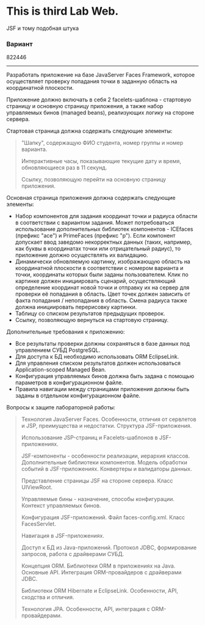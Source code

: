 # This is third Lab Web. 
JSF и тому подобная штука
### Вариант 
822446

---

Разработать приложение на базе JavaServer Faces Framework, которое осуществляет проверку попадания точки в заданную область на координатной плоскости.

Приложение должно включать в себя 2 facelets-шаблона - стартовую страницу и основную страницу приложения, а также набор управляемых бинов (managed beans), реализующих логику на стороне сервера.

Стартовая страница должна содержать следующие элементы:

> "Шапку", содержащую ФИО студента, номер группы и номер варианта.
>
> Интерактивные часы, показывающие текущие дату и время, обновляющиеся раз в 11 секунд.
>
> Ссылку, позволяющую перейти на основную страницу приложения.

Основная страница приложения должна содержать следующие элементы:

- Набор компонентов для задания координат точки и радиуса области в соответствии с вариантом задания. Может потребоваться использование дополнительных библиотек компонентов - ICEfaces (префикс "ace") и PrimeFaces (префикс "p"). Если компонент допускает ввод заведомо некорректных данных (таких, например, как буквы в координатах точки или отрицательный радиус), то приложение должно осуществлять их валидацию.
- Динамически обновляемую картинку, изображающую область на координатной плоскости в соответствии с номером варианта и точки, координаты которых были заданы пользователем. Клик по картинке должен инициировать сценарий, осуществляющий определение координат новой точки и отправку их на сервер для проверки её попадания в область. Цвет точек должен зависить от факта попадания / непопадания в область. Смена радиуса также должна инициировать перерисовку картинки.
- Таблицу со списком результатов предыдущих проверок.
- Ссылку, позволяющую вернуться на стартовую страницу.

Дополнительные требования к приложению:

- Все результаты проверки должны сохраняться в базе данных под управлением СУБД PostgreSQL.
- Для доступа к БД необходимо использовать ORM EclipseLink.
- Для управления списком результатов должен использоваться Application-scoped Managed Bean.
- Конфигурация управляемых бинов должна быть задана с помощью параметров в конфигурационном файле.
- Правила навигации между страницами приложения должны быть заданы в отдельном конфигурационном файле.

Вопросы к защите лабораторной работы:

> Технология JavaServer Faces. Особенности, отличия от сервлетов и JSP, преимущества и недостатки. Структура JSF-приложения.
>
> Использование JSP-страниц и Facelets-шаблонов в JSF-приложениях.
>
> JSF-компоненты - особенности реализации, иерархия классов. Дополнительные библиотеки компонентов. Модель обработки событий в 
>JSF-приложениях.
> Конвертеры и валидаторы данных.
>
> Представление страницы JSF на стороне сервера. Класс UIViewRoot.
>
> Управляемые бины - назначение, способы конфигурации. Контекст управляемых бинов.
>
> Конфигурация JSF-приложений. Файл faces-config.xml. Класс FacesServlet.
>
> Навигация в JSF-приложениях.
>
> Доступ к БД из Java-приложений. Протокол JDBC, формирование запросов, работа с драйверами СУБД.
>
> Концепция ORM. Библиотеки ORM в приложениях на Java. Основные API. Интеграция ORM-провайдеров с драйверами JDBC.
>
> Библиотеки ORM Hibernate и EclipseLink. Особенности, API, сходства и отличия.
>
> Технология JPA. Особенности, API, интеграция с ORM-провайдерами.
